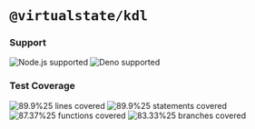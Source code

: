 # `@virtualstate/kdl`

[//]: # (badges)

### Support

 ![Node.js supported](https://img.shields.io/badge/node-%3E%3D16.0.0-blue) ![Deno supported](https://img.shields.io/badge/deno-%3E%3D1.17.0-blue) 

### Test Coverage

 ![89.9%25 lines covered](https://img.shields.io/badge/lines-89.9%25-brightgreen) ![89.9%25 statements covered](https://img.shields.io/badge/statements-89.9%25-brightgreen) ![87.37%25 functions covered](https://img.shields.io/badge/functions-87.37%25-brightgreen) ![83.33%25 branches covered](https://img.shields.io/badge/branches-83.33%25-brightgreen)

[//]: # (badges)

